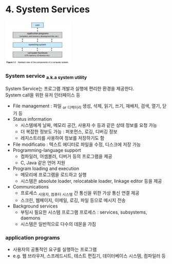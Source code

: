 # 4. System Services

<img src="img.png"  width="40%"/>

### System service <sub>a.k.a system utility</sub>

System Service는 프로그램 개발과 실행에 편리한 환경을 제공한다.  
System call을 위한 유저 인터페이스 등

- File management : 파일 <sub>or 디렉터리</sub> 생성, 삭제, 읽기, 쓰기, 재배치, 검색, 열기, 닫기 등
- Status information
    - 시스템에게 날짜, 메모리 공간, 사용자 수 등과 같은 상태 정보를 요청 가능
    - 더 복잡한 정보도 가능 : 퍼포먼스, 로깅, 디버깅 정보
    - 레지스트리를 사용하여 정보를 저장하기도 함
- File modificatio : 텍스트 에디터로 파일을 수정, 디스크에 저장 가능
- Programming-language support
    - 컴파일러, 어셈블러, 디버거 등의 프로그램을 제공
    - C, Java 같은 언어 지원
- Program loading and execution
    - 메모리에 프로그램을 로드하고 실행
    - 시스템은 absolute loader, relocatable loader, linkage editor 등을 제공
- Communications
    - 프로세스 <sub>사용자, 컴퓨터 시스템</sub> 간 통신을 위한 가상 통신 연결 제공
    - 스크린, 웹페이지, 이메일, 로깅, 파일 등으로 메시지 전송
- Background services
    - 부팅시 필요한 시스템 프로그램 프로세스 : services, subsystems, daemons
    - 시스템은 일반적으로 다수의 데몬을 가짐

### application programs

- 사용자의 공통적인 요구를 실행하는 프로그램
- e.g. 웹 브라우저, 스프레드시트, 테스트 편집기, 데이터베이스 시스템, 컴파일러 등



